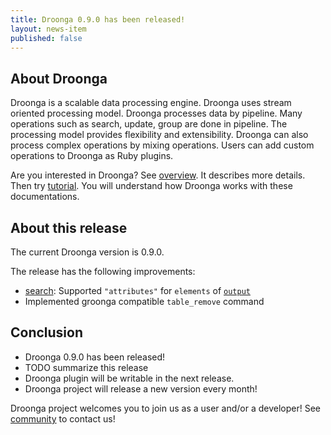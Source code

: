 ```yaml
---
title: Droonga 0.9.0 has been released!
layout: news-item
published: false
---
```


## About Droonga

Droonga is a scalable data processing engine. Droonga uses stream oriented processing model. Droonga processes data by pipeline. Many operations such as search, update, group are done in pipeline. The processing model provides flexibility and extensibility. Droonga can also process complex operations by mixing operations. Users can add custom operations to Droonga as Ruby plugins.

Are you interested in Droonga? See [overview](/overview/). It describes more details. Then try [tutorial](/tutorial/). You will understand how Droonga works with these documentations.

## About this release

The current Droonga version is 0.9.0.

The release has the following improvements:

 * [search][]: Supported `"attributes"` for `elements` of [`output`](/reference/commands/search/#query-output)
 * Implemented groonga compatible `table_remove` command

## Conclusion

 * Droonga 0.9.0 has been released!
 * TODO summarize this release
 * Droonga plugin will be writable in the next release.
 * Droonga project will release a new version every month!

Droonga project welcomes you to join us as a user and/or a developer! See [community][] to contact us!

  [community]: /community/
  [search]: /reference/commands/search/
  [table_remove]: /reference/commands/
